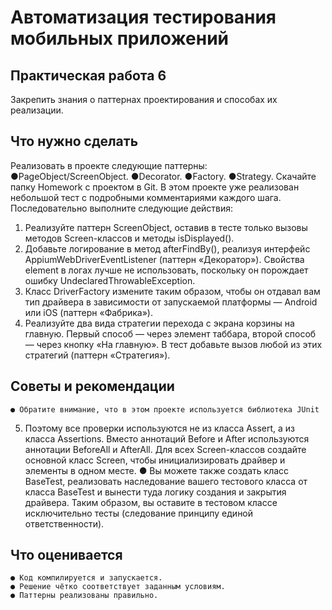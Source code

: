 # Автоматизация тестирования мобильных приложений

## Практическая работа 6 

Закрепить знания о паттернах проектирования и способах их реализации.

## Что нужно сделать

Реализовать в проекте следующие паттерны:
    ●PageObject/ScreenObject.
    ●Decorator.
    ●Factory.
    ●Strategy.
Скачайте папку Homework с проектом в Git. В этом проекте уже реализован
небольшой тест с подробными комментариями каждого шага.
Последовательно выполните следующие действия:
1. Реализуйте паттерн ScreenObject, оставив в тесте только вызовы
методов Screen-классов и методы isDisplayed().
2. Добавьте логирование в метод afterFindBy(), реализуя интерфейс
AppiumWebDriverEventListener (паттерн «Декоратор»). Свойства element
в логах лучше не использовать, поскольку он порождает ошибку
UndeclaredThrowableException.
3. Класс DriverFactory измените таким образом, чтобы он отдавал вам тип
драйвера в зависимости от запускаемой платформы — Android или iOS
(паттерн «Фабрика»).
4. Реализуйте два вида стратегии перехода с экрана корзины на главную.
Первый способ — через элемент таббара, второй способ — через кнопку
«На главную». В тест добавьте вызов любой из этих стратегий (паттерн
«Стратегия»).

## Советы и рекомендации
    ● Обратите внимание, что в этом проекте используется библиотека JUnit
5. Поэтому все проверки используются не из класса Assert, а из класса
Assertions. Вместо аннотаций Before и After используются аннотации
BeforeAll и AfterAll.
Для всех Screen-классов создайте основной класс Screen, чтобы
инициализировать драйвер и элементы в одном месте.
    ● Вы можете также создать класс BaseTest, реализовать наследование
вашего тестового класса от класса BaseTest и вынести туда логику
создания и закрытия драйвера. Таким образом, вы оставите в тестовом
классе исключительно тесты (следование принципу единой
ответственности).

## Что оценивается
    ● Код компилируется и запускается.
    ● Решение чётко соответствует заданным условиям.
    ● Паттерны реализованы правильно.
